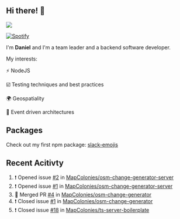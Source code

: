 ## Hi there! 👋

<p>
  <img src="https://github-readme-stats.vercel.app/api?username=syncush&theme=tokyonight">
</p>

[![Spotify](https://novatorem-rust.vercel.app/api/spotify)](https://open.spotify.com/user/syncush)

I'm **Daniel** and I'm a team leader and a backend software developer.

My interests:

⚡ NodeJS

☑️ Testing techniques and best practices

🌍 Geospatiality

🧠 Event driven architectures

## Packages
Check out my first npm package: [slack-emojis](https://www.npmjs.com/package/slack-emojis)

## Recent Acitivty
<!--START_SECTION:activity-->
1. ❗️ Opened issue [#2](https://github.com/MapColonies/osm-change-generator-server/issues/2) in [MapColonies/osm-change-generator-server](https://github.com/MapColonies/osm-change-generator-server)
2. ❗️ Opened issue [#1](https://github.com/MapColonies/osm-change-generator-server/issues/1) in [MapColonies/osm-change-generator-server](https://github.com/MapColonies/osm-change-generator-server)
3. 🎉 Merged PR [#4](https://github.com/MapColonies/osm-change-generator/pull/4) in [MapColonies/osm-change-generator](https://github.com/MapColonies/osm-change-generator)
4. ❗️ Closed issue [#1](https://github.com/MapColonies/osm-change-generator/issues/1) in [MapColonies/osm-change-generator](https://github.com/MapColonies/osm-change-generator)
5. ❗️ Closed issue [#18](https://github.com/MapColonies/ts-server-boilerplate/issues/18) in [MapColonies/ts-server-boilerplate](https://github.com/MapColonies/ts-server-boilerplate)
<!--END_SECTION:activity-->
